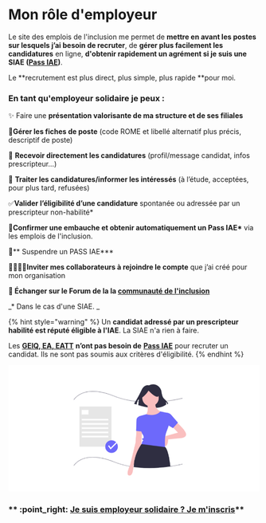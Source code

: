 # Mon rôle d'employeur

Le site des emplois de l'inclusion me permet de **mettre en avant les postes sur lesquels j’ai besoin de recruter**, de **gérer plus facilement les candidatures** en ligne, **d'obtenir rapidement un agrément **si je suis une SIAE** (**[**Pass IAE**](../pourquoi-une-plateforme-de-linclusion/pass-iae-agrement-plus-simple-cest-a-dire.md)**)**.&#x20;

Le **recrutement est plus direct, plus simple, plus rapide **pour moi.&#x20;

### En tant qu'employeur solidaire je peux :&#x20;

✨ Faire une **présentation valorisante de ma structure et de ses filiales**

**🛒Gérer les fiches de poste** (code ROME et libellé alternatif plus précis, descriptif de poste)

📧 **Recevoir directement les candidatures** (profil/message candidat, infos prescripteur…)

🧾 **Traiter les candidatures/informer les intéressés** (à l’étude, acceptées, pour plus tard, refusées)

&#x20;✅**Valider l’éligibilité d’une candidature** spontanée ou adressée par un prescripteur non-habilité\*

&#x20;🎫**Confirmer une embauche et obtenir automatiquement un Pass IAE\*** via les emplois de l'inclusion.

💫** Suspendre un PASS IAE\***

**🧍‍♀️🧍‍♂️Inviter mes collaborateurs à rejoindre le compte** que j’ai créé pour mon organisation

**💬 Échanger sur le Forum de la la **[**communauté de l'inclusion**](https://communaute.inclusion.beta.gouv.fr)****

_\* Dans le cas d'une SIAE. _

{% hint style="warning" %}
Un **candidat adressé par un prescripteur habilité est réputé éligible à l'IAE**. La SIAE n'a rien à faire.

Les [**GEIQ, EA, EATT**](../pourquoi-une-plateforme-de-linclusion/qui-sont-les-employeurs-solidaires.md#comment-se-reperer-entre-les-differents-employeurs-solidaires) **n’ont pas besoin de** [**Pass IAE**](../pourquoi-une-plateforme-de-linclusion/pass-iae-agrement-plus-simple-cest-a-dire.md) pour recruter un candidat. Ils ne sont pas soumis aux critères d'éligibilité.
{% endhint %}

![](../.gitbook/assets/capture-de-cran-2020-06-24-a-18.00.07.png)

### **  **:point\_right:** **[**Je suis employeur solidaire ? Je m'inscris**](https://emplois.inclusion.beta.gouv.fr/accounts/login/?account\_type=siae)****
